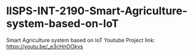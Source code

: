 # llSPS-INT-2190-Smart-Agriculture-system-based-on-IoT
Smart Agriculture system based on IoT
Youtube Project link:  https://youtu.be/_e3cHnOOkys 
